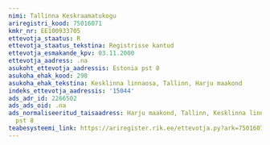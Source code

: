 ```yaml
---
nimi: Tallinna Keskraamatukogu
ariregistri_kood: 75016071
kmkr_nr: EE100933705
ettevotja_staatus: R
ettevotja_staatus_tekstina: Registrisse kantud
ettevotja_esmakande_kpv: 03.11.2000
ettevotja_aadress: .na
asukoht_ettevotja_aadressis: Estonia pst 8
asukoha_ehak_kood: 298
asukoha_ehak_tekstina: Kesklinna linnaosa, Tallinn, Harju maakond
indeks_ettevotja_aadressis: '15044'
ads_adr_id: 2266502
ads_ads_oid: .na
ads_normaliseeritud_taisaadress: Harju maakond, Tallinn, Kesklinna linnaosa, Estonia
  pst 8
teabesysteemi_link: https://ariregister.rik.ee/ettevotja.py?ark=75016071&ref=rekvisiidid
---
```

